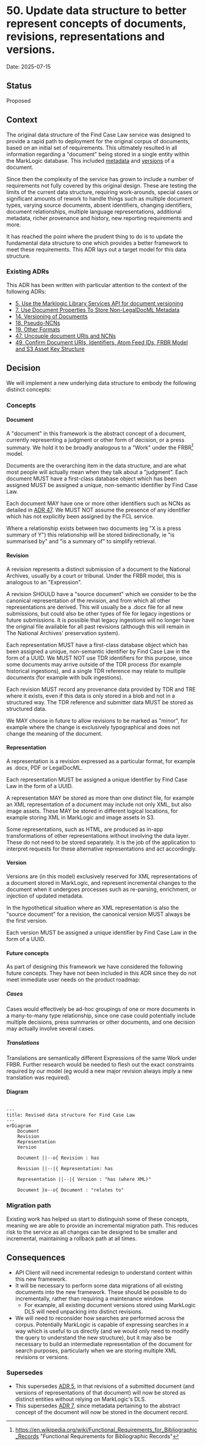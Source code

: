 # 50. Update data structure to better represent concepts of documents, revisions, representations and versions.

Date: 2025-07-15

## Status

Proposed

## Context

The original data structure of the Find Case Law service was designed to provide a rapid path to deployment for the original corpus of documents, based on an initial set of requirements. This ultimately resulted in all information regarding a "document" being stored in a single entity within the MarkLogic database. This included [metadata](ADR0005) and [versions](ADR0005) of a document.

Since then the complexity of the service has grown to include a number of requirements not fully covered by this original design. These are testing the limits of the current data structure, requiring work-arounds, special cases or significant amounts of rework to handle things such as multiple document types, varying source documents, absent identifiers, changing identifiers, document relationships, multiple language representations, additional metadata, richer provenance and history, new reporting requirements and more.

It has reached the point where the prudent thing to do is to update the fundamental data structure to one which provides a better framework to meet these requirements. This ADR lays out a target model for this data structure.

### Existing ADRs

This ADR has been written with particular attention to the context of the following ADRs:

- [5. Use the Marklogic Library Services API for document versioning](ADR0005)
- [7. Use Document Properties To Store Non-LegalDocML Metadata](ADR0007)
- [14. Versioning of Documents](ADR0014)
- [18. Pseudo-NCNs](ADR0018)
- [19. Other Formats](ADR0019)
- [47. Uncouple document URIs and NCNs](ADR0047)
- [49. Confirm Document URIs, Identifiers, Atom Feed IDs, FRBR Model and S3 Asset Key Structure](ADR0049)

## Decision

We will implement a new underlying data structure to embody the following distinct concepts:

### Concepts

#### Document

A "document" in this framework is the abstract concept of a document, currently representing a judgment or other form of decision, or a press summary. We hold it to be broadly analogous to a "Work" under the FRBR[^frbr] model.

Documents are the overarching item in the data structure, and are what most people will actually mean when they talk about a "judgment". Each document MUST have a first-class database object which has been assigned MUST be assigned a unique, non-semantic identifier by Find Case Law.

Each document MAY have one or more other identifiers such as NCNs as detailed in [ADR 47](ADR0047). We MUST NOT assume the presence of any identifier which has not explicitly been assigned by the FCL service.

Where a relationship exists between two documents (eg "X is a press summary of Y") this relationship will be stored bidirectionally, ie "is summarised by" and "is a summary of" to simplify retrieval.

#### Revision

A revision represents a distinct submission of a document to the National Archives, usually by a court or tribunal. Under the FRBR model, this is analogous to an "Expression".

A revision SHOULD have a "source document" which we consider to be the canonical representation of the revision, and from which all other representations are derived. This will usually be a .docx file for all new submissions, but could also be other types of file for legacy ingestions or future submissions. It is possible that legacy ingestions will no longer have the original file available for all past revisions (although this will remain in The National Archives' preservation system).

Each representation MUST have a first-class database object which has been assigned a unique, non-semantic identifier by Find Case Law in the form of a UUID. We MUST NOT use TDR identifiers for this purpose, since some documents may arrive outside of the TDR process (for example historical ingestions), and a single TDR reference may relate to multiple documents (for example with bulk ingestions).

Each revision MUST record any provenance data provided by TDR and TRE where it exists, even if this data is only stored in a blob and not in a structured way. The TDR reference and submitter data MUST be stored as structured data.

We MAY choose in future to allow revisions to be marked as "minor", for example where the change is exclusively typographical and does not change the meaning of the document.

#### Representation

A representation is a revision expressed as a particular format, for example as .docx, PDF or LegalDocML.

Each representation MUST be assigned a unique identifier by Find Case Law in the form of a UUID.

A representation MAY be stored as more than one distinct file, for example an XML representation of a document may include not only XML, but also image assets. These MAY be stored in different logical locations, for example storing XML in MarkLogic and image assets in S3.

Some representations, such as HTML, are produced as in-app transformations of other representations without involving the data layer. These do not need to be stored separately. It is the job of the application to interpret requests for these alternative representations and act accordingly.

#### Version

Versions are (in this model) exclusively reserved for XML representations of a document stored in MarkLogic, and represent incremental changes to the document when it undergoes processes such as re-parsing, enrichment, or injection of updated metadata.

In the hypothetical situation where an XML representation is also the "source document" for a revision, the canonical version MUST always be the first version.

Each version MUST be assigned a unique identifier by Find Case Law in the form of a UUID.

#### Future concepts

As part of designing this framework we have considered the following future concepts. They have not been included in this ADR since they do not meet immediate user needs on the product roadmap:

##### Cases

Cases would effectively be ad-hoc groupings of one or more documents in a many-to-many type relationship, since one case could potentially include multiple decisions, press summaries or other documents, and one decision may actually involve several cases.

##### Translations

Translations are semantically different Expressions of the same Work under FRBR. Further research would be needed to flesh out the exact constraints required by our model (eg would a new major revision always imply a new translation was required).

#### Diagram

```mermaid

---
title: Revised data structure for Find Case Law
---
erDiagram
    Document
    Revision
    Representation
    Version

    Document ||--o{ Revision : has

    Revision ||--|{ Representation: has

    Representation ||--|{ Version : "has (where XML)"

    Document }o--o{ Document : "relates to"

```

### Migration path

Existing work has helped us start to distinguish some of these concepts, meaning we are able to provide an incremental migration path. This reduces risk to the service as all changes can be designed to be smaller and incremental, maintaining a rollback path at all times.

## Consequences

- API Client will need incremental redesign to understand content within this new framework.
- It will be necessary to perform some data migrations of all existing documents into the new framework. These should be possible to do incrementally, rather than requiring a maintenance window.
  - For example, all existing document versions stored using MarkLogic DLS will need unpacking into distinct revisions.
- We will need to reconsider how searches are performed across the corpus. Potentially MarkLogic is capable of expressing searches in a way which is useful to us directly (and we would only need to modify the query to understand the new structure), but it may also be necessary to build an intermediate representation of the document for search purposes, particularly when we are storing multiple XML revisions or versions.

### Supersedes

- This supersedes [ADR 5](ADR0005), in that revisions of a submitted document (and versions of representations of that document) will now be stored as distinct entities without relying on MarkLogic's DLS.
- This supersedes [ADR 7](ADR0007), since metadata pertaining to the abstract concept of the document will now be stored in the document record.

[^frbr]: https://en.wikipedia.org/wiki/Functional_Requirements_for_Bibliographic_Records "Functional Requirements for Bibliographic Records"

[ADR0005]: 0005-use-the-marklogic-library-services-api-for-document-versioning.md "Use the Marklogic Library Services API for document versioning"
[ADR0007]: 0007-use-document-properties-to-store-non-legaldocml-metadata.md "Use Document Properties To Store Non-LegalDocML Metadata"
[ADR0014]: 0014-versioning-of-documents.md "Versioning of documents"
[ADR0018]: 0018-pseudo-ncns.md "Pseudo-NCNs"
[ADR0019]: 0019-other-formats.md "Other Formats"
[ADR0047]: 0047-uncouple-document-uris-and-ncns.md "Uncouple document URIs and NCNs"
[ADR0049]: 0049-confirm-document-uris-identifiers-atom-s3.md "Confirm Document URIs, Identifiers, Atom Feed IDs, FRBR Model and S3 Asset Key Structure"
